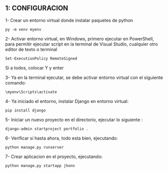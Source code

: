 ## 1: CONFIGURACION
1- Crear un entorno virtual donde instalar paquetes de python

`py -m venv myenv`

2- Activar entorno virtual, en Windows, primero ejecutar en PowerShell, para permitir ejecutar script en la terminal de Visual Studio,  cualquier otro editor de texto o terminal

`Set-ExecutionPolicy RemoteSigned`

Si a todos, colocar Y y enter

3- Ya en la terminal ejecutar, se debe activar entorno virtual con el siguiente comando:

`\myenv\Scripts\activate`

4- Ya iniciado el entorno, instalar Django en entorno virtual:

`pip install django`

5- Iniciar un nuevo proyecto en el directorio, ejecutar lo siguiente :

`django-admin startproject portfolio .`

6- Verificar si hasta ahora, todo esta bien, ejecutando:

 `python manage.py runserver`

7- Crear aplicacion en el proyecto, ejecutando:

`python manage.py startapp jhonn`